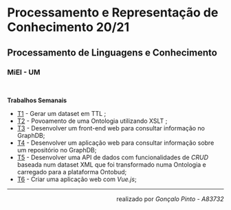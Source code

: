 # Processamento e Representação de Conhecimento 20/21
## Processamento de Linguagens e Conhecimento
### MiEI - UM
<br/>


<b> Trabalhos Semanais </b>
  * [T1](TPC1) - Gerar um dataset em TTL ;
  * [T2](TPC2) - Povoamento de uma Ontologia utilizando XSLT ;
  * [T3](TPC3) - Desenvolver um front-end web para consultar informação no GraphDB;
  * [T4](TPC4) - Desenvolver um aplicação web para consultar informação sobre um repositório no GraphDB;
  * [T5](TPC5) - Desenvolver uma API de dados com funcionalidades de *CRUD* baseada num dataset XML que foi transformado numa Ontologia e carregado para a plataforma Ontobud;
  * [T6](TPC6) - Criar uma aplicação web com *Vue.js*; 
- - - -
<div dir="rtl"> 
realizado por <i>Gonçalo Pinto - A83732</i>